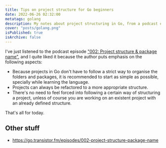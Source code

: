```yaml
---
title: Tips on project structure for Go beginners
date: 2022-06-26 02:32:00
metatags: golang
description: My notes about project structuring in Go, from a podcast episode.
cover: "posts/golang.png"
isPublished: true
isArchive: false
---
```


I've just listened to the podcast episode ["002: Project structure & package name"](https://go.transistor.fm/episodes/002-project-structure-package-name), and I quite liked it because the author puts emphasis on the following aspects:

- Because projects in Go don't have to follow a strict way to organise the folders and packages, it is recommended to start as simple as possible, specially while learning the language.
- Projects can always be refactored to a more appropriate structure.
- There's no need to feel forced into following a certain way of structuring a project, unless of course you are working on an existent project with an already defined structure.

That's all for today.

## Other stuff

- https://go.transistor.fm/episodes/002-project-structure-package-name
